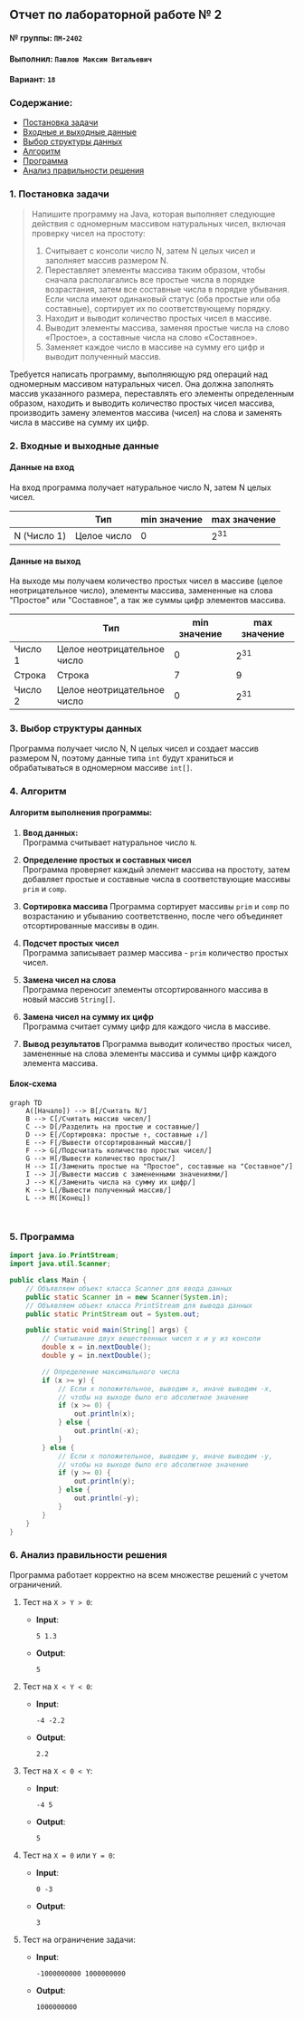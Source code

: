 ## Отчет по лабораторной работе № 2

#### № группы: `ПМ-2402`

#### Выполнил: `Павлов Максим Витальевич`

#### Вариант: `18`

### Cодержание:

- [Постановка задачи](#1-постановка-задачи)
- [Входные и выходные данные](#2-входные-и-выходные-данные)
- [Выбор структуры данных](#3-выбор-структуры-данных)
- [Алгоритм](#4-алгоритм)
- [Программа](#5-программа)
- [Анализ правильности решения](#6-анализ-правильности-решения)

### 1. Постановка задачи

> Напишите программу на Java, которая выполняет следующие действия с одномерным массивом натуральных чисел, включая проверку чисел на простоту:
> 1. Считывает с консоли число N, затем N целых чисел и заполняет массив размером N.
> 2. Переставляет элементы массива таким образом, чтобы сначала располагались все простые числа в порядке возрастания, затем все составные числа в порядке убывания. Если числа имеют одинаковый статус (оба простые или оба составные), сортирует их по соответствующему порядку.
> 3. Находит и выводит количество простых чисел в массиве.
> 4. Выводит элементы массива, заменяя простые числа на слово «Простое», а составные числа на слово «Составное».
> 5. Заменяет каждое число в массиве на сумму его цифр и выводит полученный массив.

Требуется написать программу, выполняющую ряд операций над одномерным массивом натуральных чисел. Она должна заполнять массив указанного размера, переставлять его элементы определенным образом, находить и выводить количество простых чисел массива, производить замену элементов массива (чисел) на слова и заменять числа в массиве на сумму их цифр. 

### 2. Входные и выходные данные

#### Данные на вход

На вход программа получает натуральное число N, затем N целых чисел.

|             | Тип                | min значение    | max значение   |
|-------------|--------------------|-----------------|----------------|
| N (Число 1) | Целое число        | 0               | 2<sup>31</sup> |


#### Данные на выход

На выходе мы получаем количество простых чисел в массиве (целое неотрицательное число), элементы массива, замененные на слова "Простое" или "Составное", а так же суммы цифр элементов массива.

|         | Тип                                | min значение | max значение   |
|---------|------------------------------------|--------------|----------------|
| Число 1 | Целое неотрицательное число        | 0            | 2<sup>31</sup> |
| Строка  | Строка                             | 7            | 9              |
| Число 2 | Целое неотрицательное число        | 0            | 2<sup>31</sup> |

### 3. Выбор структуры данных

Программа получает число N, N целых чисел и создает массив размером N, поэтому данные типа `int` будут храниться и обрабатываться в одномерном массиве `int[]`. 

### 4. Алгоритм

#### Алгоритм выполнения программы:

1. **Ввод данных:**  
   Программа считывает натуральное число `N`.

2. **Определение простых и составных чисел**  
   Программа проверяет каждый элемент массива на простоту, затем добавляет простые и составные числа в соответствующие массивы `prim` и `comp`.

3. **Сортировка массива**
   Программа сортирует массивы `prim` и `comp` по возрастанию и убыванию соответственно, после чего объединяет отсортированные массивы в один.
    

5. **Подсчет простых чисел**  
   Программа записывает размер массива - `prim` количество простых чисел.

6. **Замена чисел на слова**  
   Программа переносит элементы отсортированного массива в новый массив `String[]`.

7. **Замена чисел на сумму их цифр**  
   Программа считает сумму цифр для каждого числа в массиве.

5. **Вывод результатов**
   Программа выводит количество простых чисел, замененные на слова элементы массива и суммы цифр каждого элемента массива.
   
#### Блок-схема

```mermaid
graph TD
    A([Начало]) --> B[/Считать N/]
    B --> C[/Считать массив чисел/]
    C --> D[/Разделить на простые и составные/]
    D --> E[/Сортировка: простые ↑, составные ↓/]
    E --> F[/Вывести отсортированный массив/]
    F --> G[/Подсчитать количество простых чисел/]
    G --> H[/Вывести количество простых/]
    H --> I[/Заменить простые на "Простое", составные на "Составное"/]
    I --> J[/Вывести массив с замененными значениями/]
    J --> K[/Заменить числа на сумму их цифр/]
    K --> L[/Вывести полученный массив/]
    L --> M([Конец])

    

```

### 5. Программа

```java
import java.io.PrintStream;
import java.util.Scanner;

public class Main {
    // Объявляем объект класса Scanner для ввода данных
    public static Scanner in = new Scanner(System.in);
    // Объявляем объект класса PrintStream для вывода данных
    public static PrintStream out = System.out;

    public static void main(String[] args) {
        // Считывание двух вещественных чисел x и y из консоли
        double x = in.nextDouble();
        double y = in.nextDouble();

        // Определение максимального числа
        if (x >= y) {
            // Если x положительное, выводим x, иначе выводим -x,
            // чтобы на выходе было его абсолютное значение
            if (x >= 0) {
                out.println(x);
            } else {
                out.println(-x);
            }
        } else {
            // Если x положительное, выводим y, иначе выводим -y,
            // чтобы на выходе было его абсолютное значение
            if (y >= 0) {
                out.println(y);
            } else {
                out.println(-y);
            }
        }
    }
}
```

### 6. Анализ правильности решения

Программа работает корректно на всем множестве решений с учетом ограничений.

1. Тест на `X > Y > 0`:

    - **Input**:
        ```
        5 1.3
        ```

    - **Output**:
        ```
        5
        ```

2. Тест на `X < Y < 0`:

    - **Input**:
        ```
        -4 -2.2
        ```

    - **Output**:
        ```
        2.2
        ```

3. Тест на `X < 0 < Y`:

    - **Input**:
        ```
        -4 5
        ```

    - **Output**:
        ```
        5
        ```

4. Тест на `X = 0` или `Y = 0`:

    - **Input**:
        ```
        0 -3
        ```

    - **Output**:
        ```
        3
        ```

5. Тест на ограничение задачи:

    - **Input**:
        ```
        -1000000000 1000000000
        ```

    - **Output**:
        ```
        1000000000
        ```
